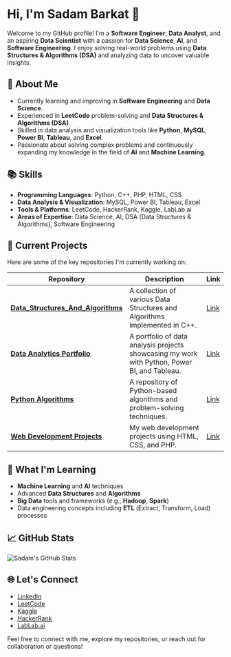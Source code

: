 # Hi, I'm Sadam Barkat 👋

Welcome to my GitHub profile! I'm a **Software Engineer**, **Data Analyst**, and an aspiring **Data Scientist** with a passion for **Data Science**, **AI**, and **Software Engineering**. I enjoy solving real-world problems using **Data Structures & Algorithms (DSA)** and analyzing data to uncover valuable insights.

## 🚀 About Me

- Currently learning and improving in **Software Engineering** and **Data Science**.
- Experienced in **LeetCode** problem-solving and **Data Structures & Algorithms (DSA)**.
- Skilled in data analysis and visualization tools like **Python**, **MySQL**, **Power BI**, **Tableau**, and **Excel**.
- Passionate about solving complex problems and continuously expanding my knowledge in the field of **AI** and **Machine Learning**.

## 📚 Skills

- **Programming Languages**: Python, C++, PHP, HTML, CSS
- **Data Analysis & Visualization**: MySQL, Power BI, Tableau, Excel
- **Tools & Platforms**: LeetCode, HackerRank, Kaggle, LabLab.ai
- **Areas of Expertise**: Data Science, AI, DSA (Data Structures & Algorithms), Software Engineering

## 🔭 Current Projects

Here are some of the key repositories I'm currently working on:

| Repository | Description | Link |
|------------|-------------|------|
| **[Data_Structures_And_Algorithms](https://github.com/Sadam-Barkat/Data_Structures_And_Algorithms-Cpp)** | A collection of various Data Structures and Algorithms implemented in C++. | [Link](https://github.com/Sadam-Barkat/DSA-in-Cpp) |
| **[Data Analytics Portfolio](https://github.com/Sadam-Barkat/Data-Analytics-Portfolio)** | A portfolio of data analysis projects showcasing my work with Python, Power BI, and Tableau. | [Link](https://github.com/Sadam-Barkat/Data-Analytics-Portfolio) |
| **[Python Algorithms](https://github.com/Sadam-Barkat/Python-Algorithms)** | A repository of Python-based algorithms and problem-solving techniques. | [Link](https://github.com/Sadam-Barkat/Python-Algorithms) |
| **[Web Development Projects](https://github.com/Sadam-Barkat/Web-Development-Projects)** | My web development projects using HTML, CSS, and PHP. | [Link](https://github.com/Sadam-Barkat/Web-Development-Projects) |

## 🌱 What I'm Learning

- **Machine Learning** and **AI** techniques
- Advanced **Data Structures** and **Algorithms**
- **Big Data** tools and frameworks (e.g., **Hadoop**, **Spark**)
- Data engineering concepts including **ETL** (Extract, Transform, Load) processes

## 📈 GitHub Stats

![Sadam's GitHub Stats](https://github-readme-stats.vercel.app/api?username=Sadam-Barkat&show_icons=true&hide_title=true&count_private=true&hide=prs)

## 🌐 Let's Connect

- [LinkedIn](https://www.linkedin.com/in/sadam-barkat/)
- [LeetCode](https://leetcode.com/SadamBarkat)
- [Kaggle](https://www.kaggle.com/SadamBarkat)
- [HackerRank](https://www.hackerrank.com/SadamBarkat)
- [LabLab.ai](https://lablab.ai/u/SadamBarkat)

Feel free to connect with me, explore my repositories, or reach out for collaboration or questions!
